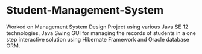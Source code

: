 # Student-Management-System
Worked on Management System Design Project using various Java SE 12 technologies, Java Swing GUI for managing the records of students in a one step interactive solution using Hibernate Framework and Oracle database ORM. 

